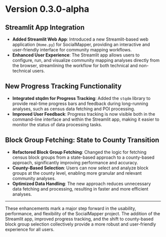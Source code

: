 # Version 0.3.0-alpha

## Streamlit App Integration
- **Added Streamlit Web App**: Introduced a new Streamlit-based web application (`Home.py`) for SocialMapper, providing an interactive and user-friendly interface for community mapping workflows.
- **Enhanced User Experience**: The Streamlit app allows users to configure, run, and visualize community mapping analyses directly from the browser, streamlining the workflow for both technical and non-technical users.

## New Progress Tracking Functionality
- **Integrated stqdm for Progress Tracking**: Added the `stqdm` library to provide real-time progress bars and feedback during long-running analyses, such as census data fetching and POI processing.
- **Improved User Feedback**: Progress tracking is now visible both in the command-line interface and within the Streamlit app, making it easier to monitor the status of data processing tasks.

## Block Group Fetching: State to County Transition
- **Refactored Block Group Fetching**: Changed the logic for fetching census block groups from a state-based approach to a county-based approach, significantly improving performance and accuracy.
- **County-Based Selection**: Users can now select and analyze block groups at the county level, enabling more granular and relevant community analyses.
- **Optimized Data Handling**: The new approach reduces unnecessary data fetching and processing, resulting in faster and more efficient analyses.

---

These enhancements mark a major step forward in the usability, performance, and flexibility of the SocialMapper project. The addition of the Streamlit app, improved progress tracking, and the shift to county-based block group selection collectively provide a more robust and user-friendly experience for all users. 